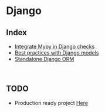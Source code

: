 # Django

## Index
- [Integrate Mypy in Django checks](./Integrate%20Mypy%20in%20Django%20checks/mypy_django_checks_integration.md)
- [Best practices with Django models](./Best%20practices%20with%20Django%20models/best_practices_with_django_models.md)
- [Standalone Django ORM](./Standalone%20Django%20ORM/standalone_django_orm.md)

<br>

## TODO
- Production ready project [Here](https://simpleisbetterthancomplex.com/tutorial/2021/06/27/how-to-start-a-production-ready-django-project.html)